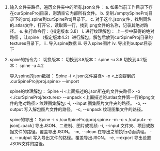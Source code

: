 1. 输入文件夹路径，遍历文件夹中的所有.json文件：
    a. 如果当前工作目录下存在curSpineProj目录，则清空它内部所有文件。
    b. 复制./emptySpineProj目录下的proj.spine到curSpineProj目录下。
    c. 对于这个.json文件，找到同名的.atlas文件，打开它，读取第一行，找到.png文件的名称，记录其绝对路径。
    e. 执行命令行：（指定版本 3.8）
        i. 进行纹理解包： 上一步中获得的绝对路径 ，让spine （指定版本4.2）进行解包，解包后放到curSpineProj目录的textures目录下。
        ii. 导入spine数据
        iii. 导入spine图片
        iv. 导出到output目录下

2. spine的指令为：
    切换版本：
        切换到3.8版本：
            spine -u 3.8
        切换到4.2版本：
            spine -u 4.2

    导入spine的json数据：
        Spine -i <.json文件路径> -o <上面提到的 .curSpineProj/proj.spine> --import
    
    spine的纹理解包：
        Spine -i <上面描述的.json所在的文件夹路径> -o <./curSpineProj/textures> --unpack <上面描述的.atlas文件第一行的png文件的绝对路径>
        纹理图集解包:
        -i, --input 图集图片文件夹的路径。
        -o, --output 写入解包图片文件的路径。
        -c, --unpack 纹理图集文件的路径。

    spine的导出：
        Spine -i <./curSpineProj/proj.spine> -m -o <./output> -e json[+pack]
        导出JSON、二进制、图片或视频:
        -i, --input   文件夹、项目或数据文件的路径。覆盖导出JSON。
        -m, --clean   在导出之前执行动画清理。
        -o, --output  写入导出文件的路径。覆盖导出JSON。
        -e, --export  导出设置JSON文件的路径。





